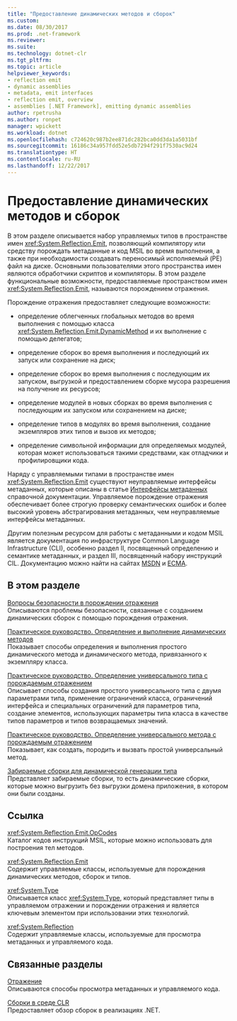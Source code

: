 ```yaml
---
title: "Предоставление динамических методов и сборок"
ms.custom: 
ms.date: 08/30/2017
ms.prod: .net-framework
ms.reviewer: 
ms.suite: 
ms.technology: dotnet-clr
ms.tgt_pltfrm: 
ms.topic: article
helpviewer_keywords:
- reflection emit
- dynamic assemblies
- metadata, emit interfaces
- reflection emit, overview
- assemblies [.NET Framework], emitting dynamic assemblies
author: rpetrusha
ms.author: ronpet
manager: wpickett
ms.workload: dotnet
ms.openlocfilehash: c724620c987b2ee871dc282bca0dd3da1a5031bf
ms.sourcegitcommit: 16186c34a957fdd52e5db7294f291f7530ac9d24
ms.translationtype: HT
ms.contentlocale: ru-RU
ms.lasthandoff: 12/22/2017
---
```

# <a name="emitting-dynamic-methods-and-assemblies"></a>Предоставление динамических методов и сборок
В этом разделе описывается набор управляемых типов в пространстве имен <xref:System.Reflection.Emit>, позволяющий компилятору или средству порождать метаданные и код MSIL во время выполнения, а также при необходимости создавать переносимый исполняемый (PE) файл на диске. Основными пользователями этого пространства имен являются обработчики скриптов и компиляторы. В этом разделе функциональные возможности, предоставляемые пространством имен <xref:System.Reflection.Emit>, называются порождением отражения.  
  
 Порождение отражения предоставляет следующие возможности:  
  
-   определение облегченных глобальных методов во время выполнения с помощью класса <xref:System.Reflection.Emit.DynamicMethod> и их выполнение с помощью делегатов;  
  
-   определение сборок во время выполнения и последующий их запуск или сохранение на диск;  
  
-   определение сборок во время выполнения с последующим их запуском, выгрузкой и предоставлением сборке мусора разрешения на получение их ресурсов;  
  
-   определение модулей в новых сборках во время выполнения с последующим их запуском или сохранением на диске;  
  
-   определение типов в модулях во время выполнения, создание экземпляров этих типов и вызов их методов;  
  
-   определение символьной информации для определяемых модулей, которая может использоваться такими средствами, как отладчики и профилировщики кода.  
  
 Наряду с управляемыми типами в пространстве имен <xref:System.Reflection.Emit> существуют неуправляемые интерфейсы метаданных, которые описаны в статье [Интерфейсы метаданных](../../../docs/framework/unmanaged-api/metadata/metadata-interfaces.md) справочной документации. Управляемое порождение отражения обеспечивает более строгую проверку семантических ошибок и более высокий уровень абстрагирования метаданных, чем неуправляемые интерфейсы метаданных.  
  
 Другим полезным ресурсом для работы с метаданными и кодом MSIL является документация по инфраструктуре Common Language Infrastructure (CLI), особенно раздел II, посвященный определению и семантике метаданных, и раздел III, посвященный набору инструкций CIL. Документацию можно найти на сайтах [MSDN](http://go.microsoft.com/fwlink/?LinkID=65555) и [ECMA](http://go.microsoft.com/fwlink/?LinkId=116487).  
  
## <a name="in-this-section"></a>В этом разделе
  
[Вопросы безопасности в порождении отражения](../../../docs/framework/reflection-and-codedom/security-issues-in-reflection-emit.md)  
Описываются проблемы безопасности, связанные с созданием динамических сборок с помощью порождения отражения.  

[Практическое руководство. Определение и выполнение динамических методов](how-to-define-and-execute-dynamic-methods.md)   
Показывает способы определения и выполнения простого динамического метода и динамического метода, привязанного к экземпляру класса.

[Практическое руководство. Определение универсального типа с порождаемым отражением](how-to-define-a-generic-type-with-reflection-emit.md)   
Описывает способы создания простого универсального типа с двумя параметрами типа, применение ограничений класса, ограничений интерфейса и специальных ограничений для параметров типа, создание элементов, использующих параметры типа класса в качестве типов параметров и типов возвращаемых значений.

[Практическое руководство. Определение универсального метода с порождаемым отражением](how-to-define-a-generic-method-with-reflection-emit.md)   
Показывает, как создать, породить и вызвать простой универсальный метод.

[Забираемые сборки для динамической генерации типа](collectible-assemblies.md)   
Представляет забираемые сборки, то есть динамические сборки, которые можно выгрузить без выгрузки домена приложения, в котором они были созданы.
  
## <a name="reference"></a>Ссылка  
 <xref:System.Reflection.Emit.OpCodes>  
 Каталог кодов инструкций MSIL, которые можно использовать для построения тел методов.  
  
 <xref:System.Reflection.Emit>  
 Содержит управляемые классы, используемые для порождения динамических методов, сборок и типов.  
  
 <xref:System.Type>  
 Описывается класс <xref:System.Type>, который представляет типы в управляемом отражении и порождении отражения и является ключевым элементом при использовании этих технологий.  
  
 <xref:System.Reflection>  
 Содержит управляемые классы, используемые для просмотра метаданных и управляемого кода.  
  
## <a name="related-sections"></a>Связанные разделы  
 [Отражение](../../../docs/framework/reflection-and-codedom/reflection.md)  
 Описываются способы просмотра метаданных и управляемого кода.  
  
 [Сборки в среде CLR](../../../docs/framework/app-domains/assemblies-in-the-common-language-runtime.md)  
 Предоставляет обзор сборок в реализациях .NET.
